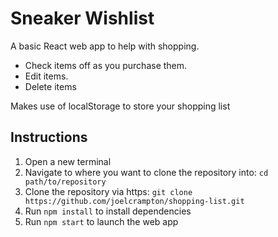 # Sneaker Wishlist
A basic React web app to help with shopping.
- Check items off as you purchase them.
- Edit items.
- Delete items

Makes use of localStorage to store your shopping list

## Instructions
1. Open a new terminal
2. Navigate to where you want to clone the repository into: ```cd path/to/repository```
3. Clone the repository via https: ```git clone https://github.com/joelcrampton/shopping-list.git```
4. Run ```npm install``` to install dependencies
5. Run ```npm start``` to launch the web app
